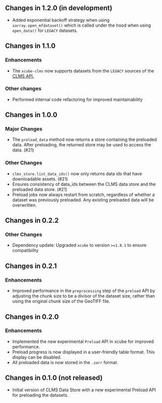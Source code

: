 ## Changes in 1.2.0 (in development)

* Added exponential backoff strategy when using
  `xarray.open_mfdataset()` which is called under the hood
  when using `open_data()` for `LEGACY` datasets.

## Changes in 1.1.0

### Enhancements

* The `xcube-clms` now supports datasets from the `LEGACY` sources of the
  [CLMS API.](https://eea.github.io/clms-api-docs/download.html#auxiliary-api-to-get-direct-download-links-for-non-eea-hosted-datasets)

### Other changes

* Performed internal code refactoring for improved maintainability

## Changes in 1.0.0

### Major Changes

* The `preload_data` method now returns a store containing the preloaded data.
  After preloading, the returned store may be used to access the data. (#21)

### Other Changes

* `clms_store.list_data_ids()` now only returns data ids that have downloadable
  assets. (#21)
* Ensures consistency of data_ids between the CLMS data store and the preloaded
  data store. (#21)
* Preload jobs now always restart from scratch, regardless of whether a dataset
  was previously preloaded. Any existing preloaded data will be overwritten.

## Changes in 0.2.2

### Other Changes

* Dependency update: Upgraded `xcube` to version `>=1.8.1` to ensure
  compatibility

## Changes in 0.2.1

### Enhancements

* Improved performance in the `preprocessing` step of the `preload` API by
  adjusting the chunk size to be a divisor of the dataset size, rather than
  using the original chunk size of the GeoTIFF file.

## Changes in 0.2.0

### Enhancements

* Implemented the new experimental `Preload` API in xcube for improved
  performance.
* Preload progress is now displayed in a user-friendly table format. This
  display can be disabled.
* All preloaded data is now stored in the `.zarr` format.

## Changes in 0.1.0 (not released)

* Initial version of CLMS Data Store with a new experimental Preload API for
  preloading the datasets.
